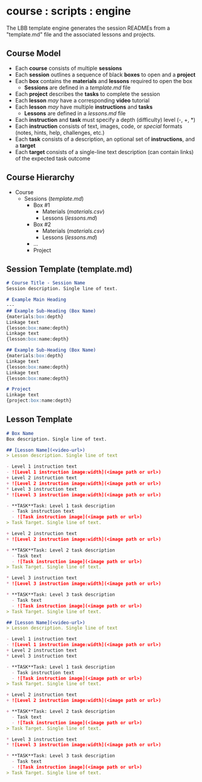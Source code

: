 # course : scripts : engine
The LBB template engine generates the session READMEs from a "template.md" file and the associated lessons and projects.

## Course Model
- Each **course** consists of multiple **sessions**
- Each **session** outlines a sequence of black **boxes** to open and a **project**
- Each **box** contains the **materials** and **lessons** required to open the box
  - **Sessions** are defined in a *template.md* file
- Each **project** describes the **tasks** to complete the session
- Each **lesson** *may* have a corresponding **video** tutorial
- Each **lesson** *may* have multiple **instructions** and **tasks**
  - **Lessons** are defined in a *lessons.md* file
- Each **instruction** and **task** must specify a depth (difficulty) level (-, +, *)
- Each **instruction** consists of text, images, code, or *special* formats (notes, hints, help, challenges, etc.)
- Each **task** consists of a description, an optional set of **instructions**, and a **target**
- Each **target** consists of a single-line text description (can contain links) of the expected task outcome

## Course Hierarchy
- Course
  - Sessions (*template.md*)
    - Box #1
      - Materials (*materials.csv*)
      - Lessons (*lessons.md*)
    - Box #2
      - Materials (*materials.csv*)
      - Lessons (*lessons.md*)
    - ...
    - Project

## Session Template (template.md)
```markdown
# Course Title - Session Name
Session description. Single line of text.

# Example Main Heading
---
## Example Sub-Heading (Box Name)
{materials:box:depth}
Linkage text
{lesson:box:name:depth}
Linkage text
{lesson:box:name:depth}

## Example Sub-Heading (Box Name)
{materials:box:depth}
Linkage text
{lesson:box:name:depth}
Linkage text
{lesson:box:name:depth}

# Project
Linkage text
{project:box:name:depth}
```

## Lesson Template
```markdown
# Box Name
Box description. Single line of text.

## [Lesson Name](<video-url>)
> Lesson description. Single line of text

- Level 1 instruction text
- ![Level 1 instruction image:width](<image path or url>)
+ Level 2 instruction text
+ ![Level 2 instruction image:width](<image path or url>)
* Level 3 instruction text
* ![Level 3 instruction image:width](<image path or url>)

- **TASK**Task: Level 1 task description
  - Task instruction text
  - ![Task instruction image](<image path or url>)
> Task Target. Single line of text.

+ Level 2 instruction text
+ ![Level 2 instruction image:width](<image path or url>)

+ **TASK**Task: Level 2 task description
  - Task text
  - ![Task instruction image](<image path or url>)
> Task Target. Single line of text.

* Level 3 instruction text
* ![Level 3 instruction image:width](<image path or url>)

* **TASK**Task: Level 3 task description
  - Task text
  - ![Task instruction image](<image path or url>)
> Task Target. Single line of text.

## [Lesson Name](<video-url>)
> Lesson description. Single line of text

- Level 1 instruction text
- ![Level 1 instruction image:width](<image path or url>)
+ Level 2 instruction text
* Level 3 instruction text

- **TASK**Task: Level 1 task description
  - Task instruction text
  - ![Task instruction image](<image path or url>)
> Task Target. Single line of text.

+ Level 2 instruction text
+ ![Level 2 instruction image:width](<image path or url>)

+ **TASK**Task: Level 2 task description
  - Task text
  - ![Task instruction image](<image path or url>)
> Task Target. Single line of text.

* Level 3 instruction text
* ![Level 3 instruction image:width](<image path or url>)

* **TASK**Task: Level 3 task description
  - Task text
  - ![Task instruction image](<image path or url>)
> Task Target. Single line of text.
```


